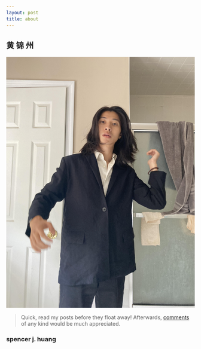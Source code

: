 ```yaml
---
layout: post
title: about
---
```

## 黄 锦 州 
![a picture of me](assets\images\spencer3.jpg)
> Quick, read my posts before they float away! Afterwards, <a href="https://rcp5xukm9e4.typeform.com/to/bUpenbTn" target="_blank"> comments</a>  of any kind would be much appreciated. 
### spencer j. huang  
